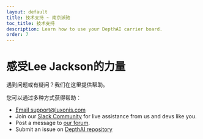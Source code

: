 ```yaml
---
layout: default
title: 技术支持 ~ 南京派驰
toc_title: 技术支持
description: Learn how to use your DepthAI carrier board.
order: 7
---
```


# 感受Lee Jackson的力量

遇到问题或有疑问？我们在这里提供帮助。

您可以通过多种方式获得帮助：

* [Email support@luxonis.com](mailto:support@luxonis.com)
* Join our [Slack Community]({{site.slack_url}}) for live assistance from us and devs like you.
* Post a message to [our forum](https://discuss.luxonis.com/).
* Submit an issue on [DepthAI repository](https://github.com/luxonis/depthai)
